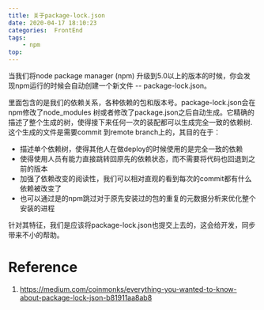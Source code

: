 ```yaml
---
title: 关于package-lock.json
date: 2020-04-17 18:10:23
categories:  FrontEnd
tags:
    - npm
top:
---
```

当我们将node package manager (npm) 升级到5.0以上的版本的时候，你会发现npm运行的时候会自动创建一个新文件 -- package-lock.json。

里面包含的是我们的依赖关系，各种依赖的包和版本号。package-lock.json会在npm修改了node_modules 树或者修改了package.json之后自动生成。它精确的描述了整个生成的树，使得接下来任何一次的装配都可以生成完全一致的依赖树.这个生成的文件是需要commit 到remote branch上的，其目的在于：

+ 描述单个依赖树，使得其他人在做deploy的时候使用的是完全一致的依赖
+ 使得使用人员有能力直接跳转回原先的依赖状态，而不需要将代码也回退到之前的版本
+ 加强了依赖改变的阅读性，我们可以相对直观的看到每次的commit都有什么依赖被改变了
+ 也可以通过是的npm跳过对于原先安装过的包的重复的元数据分析来优化整个安装的进程

针对其特征，我们是应该将package-lock.json也提交上去的，这会给开发，同步带来不小的帮助。

# Reference 
1. https://medium.com/coinmonks/everything-you-wanted-to-know-about-package-lock-json-b81911aa8ab8